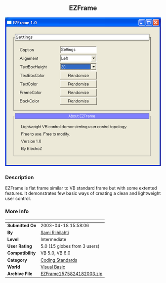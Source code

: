 ﻿<div align="center">

## EZFrame

<img src="PIC20034181557385127.gif">
</div>

### Description

EZFrame is flat frame similar to VB standard frame but with some extented features. It demonstrates few basic ways of creating a clean and lightweight user control.
 
### More Info
 


<span>             |<span>
---                |---
**Submitted On**   |2003-04-18 15:58:06
**By**             |[Sami Riihilahti](https://github.com/Planet-Source-Code/PSCIndex/blob/master/ByAuthor/sami-riihilahti.md)
**Level**          |Intermediate
**User Rating**    |5.0 (15 globes from 3 users)
**Compatibility**  |VB 5\.0, VB 6\.0
**Category**       |[Coding Standards](https://github.com/Planet-Source-Code/PSCIndex/blob/master/ByCategory/coding-standards__1-43.md)
**World**          |[Visual Basic](https://github.com/Planet-Source-Code/PSCIndex/blob/master/ByWorld/visual-basic.md)
**Archive File**   |[EZFrame1575824182003\.zip](https://github.com/Planet-Source-Code/sami-riihilahti-ezframe__1-44842/archive/master.zip)









